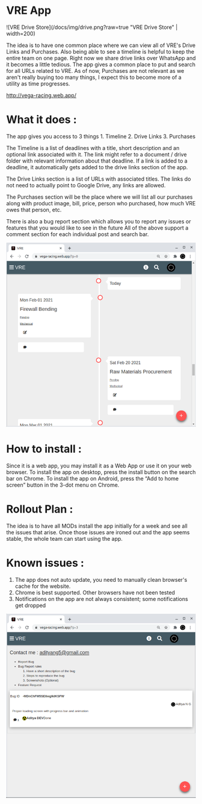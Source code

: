 # VRE App

![VRE Drive Store](/docs/img/drive.png?raw=true "VRE Drive Store" | width=200)

The idea is to have one common place where we can view all of VRE's Drive Links and Purchases.
Also being able to see a timeline is helpful to keep the entire team on one page.
Right now we share drive links over WhatsApp and it becomes a little tedious. The app gives a common place to put and search for all URLs related to VRE.
As of now, Purchases are not relevant as we aren't really buying too many things, I expect this to become more of a utility as time progresses.

http://vega-racing.web.app/

# What it does :

The app gives you access to 3 things
	1. Timeline
	2. Drive Links
	3. Purchases

The Timeline is a list of deadlines with a title, short description and an optional link associated with it.
The link might refer to a document / drive folder with relevant information about that deadline.
If a link is added to a deadline, it automatically gets added to the drive links section of the app.

The Drive Links section is a list of URLs with associated titles. The links do not need to actually point to Google Drive, any links are allowed.

The Purchases section will be the place where we will list all our purchases along with product image, bill, price, person who purchased, how much VRE owes that person, etc.

There is also a bug report section which allows you to report any issues or features that you would like to see in the future
All of the above support a comment section for each individual post and search bar.

![VRE Timeline](/docs/img/timeline.png?raw=true "VRE Timeline")

# How to install :

Since it is a web app, you may install it as a Web App or use it on your web browser.
To install the app on desktop, press the install button on the search bar on Chrome.
To install the app on Android, press the “Add to home screen” button in the 3-dot menu on Chrome.

# Rollout Plan : 

The idea is to have all MODs install the app initially for a week and see all the issues that arise.
Once those issues are ironed out and the app seems stable, the whole team can start using the app.

# Known issues :

1. The app does not auto update, you need to manually clean browser's cache for the website.
2. Chrome is best supported. Other browsers have not been tested
3. Notifications on the app are not always consistent; some notifications get dropped

![Report Bugs](/docs/img/bug.png?raw=true "Report Bugs")